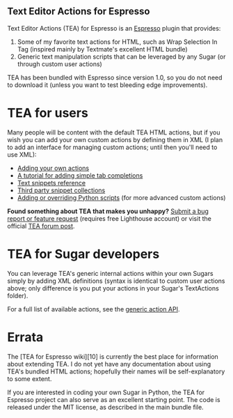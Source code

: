 Text Editor Actions for Espresso
--------------------------------

Text Editor Actions (TEA) for Espresso is an [Espresso][1] plugin that provides:

1. Some of my favorite text actions for HTML, such as Wrap Selection In Tag
   (inspired mainly by Textmate's excellent HTML bundle)
2. Generic text manipulation scripts that can be leveraged by any Sugar (or
   through custom user actions)

TEA has been bundled with Espresso since version 1.0, so you do not need to
download it (unless you want to test bleeding edge improvements).

   [1]: http://macrabbit.com/espresso/

TEA for users
=============

Many people will be content with the default TEA HTML actions, but if you
wish you can add your own custom actions by defining them in XML (I plan to
add an interface for managing custom actions; until then you'll need to
use XML):

* [Adding your own actions][2]
* [A tutorial for adding simple tab completions][3]
* [Text snippets reference][4]
* [Third party snippet collections][5]
* [Adding or overriding Python scripts][6] (for more advanced custom actions)

**Found something about TEA that makes you unhappy?** [Submit a bug report or
feature request][7] (requires free Lighthouse account) or visit the official
[TEA forum post][8].

   [2]: http://wiki.github.com/onecrayon/tea-for-espresso/adding-your-own-actions
   [3]: http://wiki.github.com/onecrayon/tea-for-espresso/adding-simple-tab-completions
   [4]: http://wiki.github.com/onecrayon/tea-for-espresso/text-snippets-reference
   [5]: http://wiki.github.com/onecrayon/tea-for-espresso/third-party-snippet-collections
   [6]: http://wiki.github.com/onecrayon/tea-for-espresso/adding-or-overriding-python-scripts
   [7]: http://onecrayon.lighthouseapp.com/projects/28070-tea-espresso/tickets/new
   [8]: http://wiki.macrabbit.com/forums/viewthread/160/
   

TEA for Sugar developers
========================

You can leverage TEA's generic internal actions within your own Sugars simply
by adding XML definitions (syntax is identical to custom user actions above;
only difference is you put your actions in your Sugar's TextActions folder).

For a full list of available actions, see the [generic action API][9].

   [9]: http://wiki.github.com/onecrayon/tea-for-espresso/generic-action-api

Errata
======

The [TEA for Espresso wiki][10] is currently the best place for information
about extending TEA. I do not yet have any documentation about using TEA's
bundled HTML actions; hopefully their names will be self-explanatory to some
extent.

If you are interested in coding your own Sugar in Python, the TEA for
Espresso project can also serve as an excellent starting point.  The
code is released under the MIT license, as described in the main bundle
file.